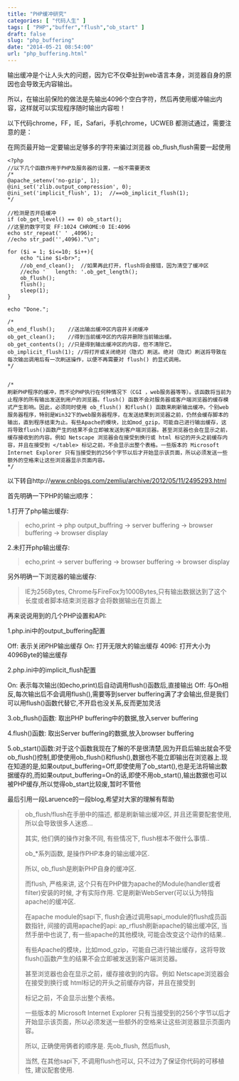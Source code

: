 ```yaml
---
title: "PHP缓冲研究"
categories: [ "代码人生" ]
tags: [ "PHP","buffer","flush","ob_start" ]
draft: false
slug: "php_buffering"
date: "2014-05-21 08:54:00"
url: "php_buffering.html"
---
```


输出缓冲是个让人头大的问题，因为它不仅牵扯到web语言本身，浏览器自身的原因也会导致无内容输出。

所以，在输出前保险的做法是先输出4096个空白字符，然后再使用缓冲输出内容，这样就可以实现程序随时输出内容啦！

以下代码chrome，FF，IE，Safari，手机chrome，UCWEB 都测试通过，需要注意的是：

在网页最开始一定要输出足够多的字符来骗过浏览器
ob_flush,flush需要一起使用
    
    <?php
    //以下几个函数作用于PHP及服务器的设置，一般不需要更改
    /*
    @apache_setenv('no-gzip', 1);
    @ini_set('zlib.output_compression', 0);
    @ini_set('implicit_flush', 1);  //==ob_implicit_flush(1);
    */
     
    //检测是否开启缓冲
    if (ob_get_level() == 0) ob_start();
    //这里的数字可变 FF:1024 CHROME:0 IE:4096
    echo str_repeat(' ' ,4096);
    //echo str_pad('',4096)."\n";
     
    for ($i = 1; $i<=10; $i++){
        echo "Line $i<br>";
        //ob_end_clean();  //如果再此打开，flush将会报错，因为清空了缓冲区
        //echo '   length: '.ob_get_length();
        ob_flush();
        flush();
        sleep(1);
    }
     
    echo "Done.";
     
    /*
    ob_end_flush();    //送出输出缓冲区内容并关闭缓冲
    ob_get_clean();    //得到当前缓冲区的内容并删除当前输出缓。
    ob_get_contents(); //只是得到输出缓冲区的内容，但不清除它。
    ob_implicit_flush(1); //将打开或关闭绝对（隐式）刷送。绝对（隐式）刷送将导致在每次输出调用后有一次刷送操作，以便不再需要对 flush() 的显式调用。
    */
     
     
    /*
    刷新PHP程序的缓冲，而不论PHP执行在何种情况下（CGI ，web服务器等等）。该函数将当前为止程序的所有输出发送到用户的浏览器。flush() 函数不会对服务器或客户端浏览器的缓存模式产生影响。因此，必须同时使用 ob_flush() 和flush() 函数来刷新输出缓冲。个别web服务器程序，特别是Win32下的web服务器程序，在发送结果到浏览器之前，仍然会缓存脚本的输出，直到程序结束为止。有些Apache的模块，比如mod_gzip，可能自己进行输出缓存，这将导致flush()函数产生的结果不会立即被发送到客户端浏览器。甚至浏览器也会在显示之前，缓存接收到的内容。例如 Netscape 浏览器会在接受到换行或 html 标记的开头之前缓存内容，并且在接受到 </table> 标记之前，不会显示出整个表格。一些版本的 Microsoft Internet Explorer 只有当接受到的256个字节以后才开始显示该页面，所以必须发送一些额外的空格来让这些浏览器显示页面内容。
    */


以下转自http://www.cnblogs.com/zemliu/archive/2012/05/11/2495293.html

 

首先明确一下PHP的输出顺序：

1.打开了php输出缓存: 

> echo,print -> php output_buffring -> server buffering -> browser buffering -> browser display

2.未打开php输出缓存: 

> echo,print -> server buffering -> browser buffering -> browser display

另外明确一下浏览器的输出缓存:

> IE为256Bytes, Chrome与FireFox为1000Bytes,只有输出数据达到了这个长度或者脚本结束浏览器才会将数据输出在页面上

再来说说用到的几个PHP设置和API:

1.php.ini中的output_buffering配置

Off: 表示关闭PHP输出缓存
On: 打开无限大的输出缓存
4096: 打开大小为4096Byte的输出缓存

2.php.ini中的implicit_flush配置

On: 表示每次输出(如echo,print)后自动调用flush()函数后,直接输出
Off: 与On相反,每次输出后不会调用flush(),需要等到server buffering满了才会输出,但是我们可以用flush()函数代替它,不开启也没关系,反而更加灵活

3.ob_flush()函数: 取出PHP buffering中的数据,放入server buffering

4.flush()函数: 取出Server buffering的数据,放入browser buffering

5.ob_start()函数:对于这个函数我现在了解的不是很清楚,因为开启后输出就会不受ob_flush()控制,即使使用ob_flush()和flush(),数据也不能立即输出在浏览器上.现在知道的是,如果output_buffering=Off,即使使用了ob_start(),也是无法将输出数据缓存的,而如果output_buffering=On的话,即使不用ob_start(),输出数据也可以被PHP缓存,所以觉得ob_start比较废,暂时不管他


最后引用一段Laruence的一段blog,希望对大家的理解有帮助


> ob_flush/flush在手册中的描述, 都是刷新输出缓冲区, 并且还需要配套使用, 所以会导致很多人迷惑…
> 
> 其实, 他们俩的操作对象不同, 有些情况下, flush根本不做什么事情..
> 
> ob_*系列函数, 是操作PHP本身的输出缓冲区.
> 
> 所以, ob_flush是刷新PHP自身的缓冲区.
> 
> 而flush, 严格来讲, 这个只有在PHP做为apache的Module(handler或者filter)安装的时候, 才有实际作用.
> 它是刷新WebServer(可以认为特指apache)的缓冲区.
> 
> 在apache module的sapi下, flush会通过调用sapi_module的flush成员函数指针,
> 间接的调用apache的api: ap_rflush刷新apache的输出缓冲区, 当然手册中也说了, 有一些apache的其他模块,
> 可能会改变这个动作的结果..
> 
> 有些Apache的模块，比如mod_gzip，可能自己进行输出缓存，这将导致flush()函数产生的结果不会立即被发送到客户端浏览器。
> 
> 甚至浏览器也会在显示之前，缓存接收到的内容。例如 Netscape浏览器会在接受到换行或 html标记的开头之前缓存内容，并且在接受到
> </table> 标记之前，不会显示出整个表格。
> 
> 一些版本的 Microsoft Internet Explorer
> 只有当接受到的256个字节以后才开始显示该页面，所以必须发送一些额外的空格来让这些浏览器显示页面内容。
> 
> 所以, 正确使用俩者的顺序是. 先ob_flush, 然后flush,
> 
> 当然, 在其他sapi下, 不调用flush也可以, 只不过为了保证你代码的可移植性, 建议配套使用.